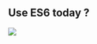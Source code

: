 ## Use ES6 today ?

<img class="noborder" src="http://38.media.tumblr.com/282f5de51105d261142a730b0ab7135b/tumblr_mt6bmnPzQ61r04g55o3_500.gif" />

